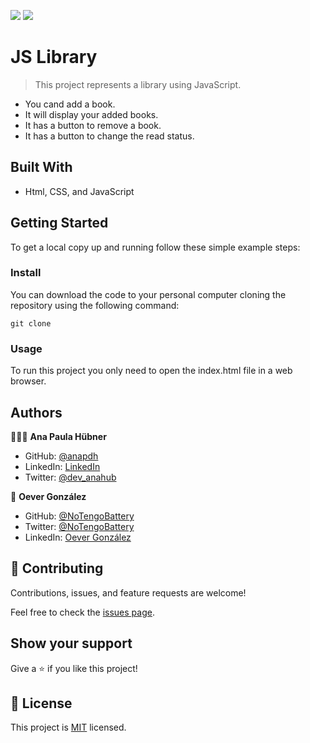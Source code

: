 ![](https://img.shields.io/badge/Microverse-blueviolet) ![](https://img.shields.io/badge/JavaScript-yellow)

# JS Library

> This project represents a library using JavaScript.

 - You cand add a book.
 - It will display your added books.
 - It has a button to remove a book.
 - It has a button to change the read status.

## Built With

- Html, CSS, and JavaScript

## Getting Started


To get a local copy up and running follow these simple example steps:

### Install

You can download the code to your personal computer cloning the repository using the following command:

```
git clone
```

### Usage

To run this project you only need to open the index.html file in a web browser.

## Authors

👩🏼‍💻 **Ana Paula Hübner**

- GitHub: [@anapdh](https://github.com/anapdh)
- LinkedIn: [LinkedIn](https://www.linkedin.com/in/anapdh)
- Twitter: [@dev_anahub](https://twitter.com/dev_anahub)

👤 **Oever González**
-   GitHub: [@NoTengoBattery](https://github.com/NoTengoBattery/)
-   Twitter: [@NoTengoBattery](https://twitter.com/NoTengoBattery/)
-   LinkedIn: [Oever González](https://linkedin.com/in/NoTengoBattery/)

## 🤝 Contributing

Contributions, issues, and feature requests are welcome!

Feel free to check the [issues page](https://github.com/anapdh/js-library/issues).

## Show your support

Give a ⭐️ if you like this project!

## 📝 License

This project is [MIT](./LICENSE) licensed.
